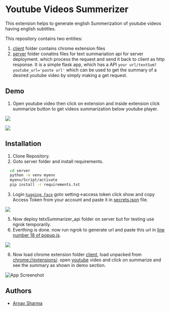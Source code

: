 
# Youtube Videos Summerizer

This extension helps to generate english Summerization of youtube videos having english subtitles.

This repository contains two entities:
1. [client](/client) folder contains chrome extension files
2. [server](/server) folder conatins files for text summariation api for server deployment. which process the request and send it back to client as http response. It is a simple flask app, which has a API ```your url/textSum?youtube_url='paste url'``` which can be used to get the summary of a desired youtube video by simply making a get request.


## Demo
1. Open youtube video then click on extension and inside extension click summarize button to get videos summarization below youtube player.

![](https://github.com/sarnav38/text_Summarizer/blob/main/img/demo1.gif)

![](https://github.com/sarnav38/text_Summarizer/blob/main/img/demo2.gif)


## Installation

1. Clone Repository.
2. Goto server folder and install requirements.

```bash
  cd server
  python -m venv myenv
  myenv/Script/activate
  pip install -r requirements.txt
```
3. Login  [```hugging face```](https://huggingface.co/) goto setting->access token click show  and copy Access Token from your account and paste it in [secrets.json](https://github.com/sarnav38/text_Summarizer/blob/main/server/secerts.json) file.

![](https://github.com/sarnav38/text_Summarizer/blob/main/img/hugging.gif)

5. Now deploy tetxSummarizer_api folder on server but for testing use ngrok temporarily.
6. Everthing is done. now run ngrok to generate url and paste this url in [line number 18 of popup.js](https://github.com/sarnav38/text_Summarizer/blob/main/client/popup/popup.js#L18).

![](https://github.com/sarnav38/text_Summarizer/blob/main/img/line18.gif)

6. Now load chrome extension folder [client](/client), load unpacked from [chrome://extensions/](chrome://extensions). open [youtube](https://youtube.com/) video and click on summarize and see the summary as shown in demo section. 

![App Screenshot](https://via.placeholder.com/468x100?text=App+Screenshot+Here)
    
## Authors

- [Arnav Sharma](https://github.com/sarnav38)
